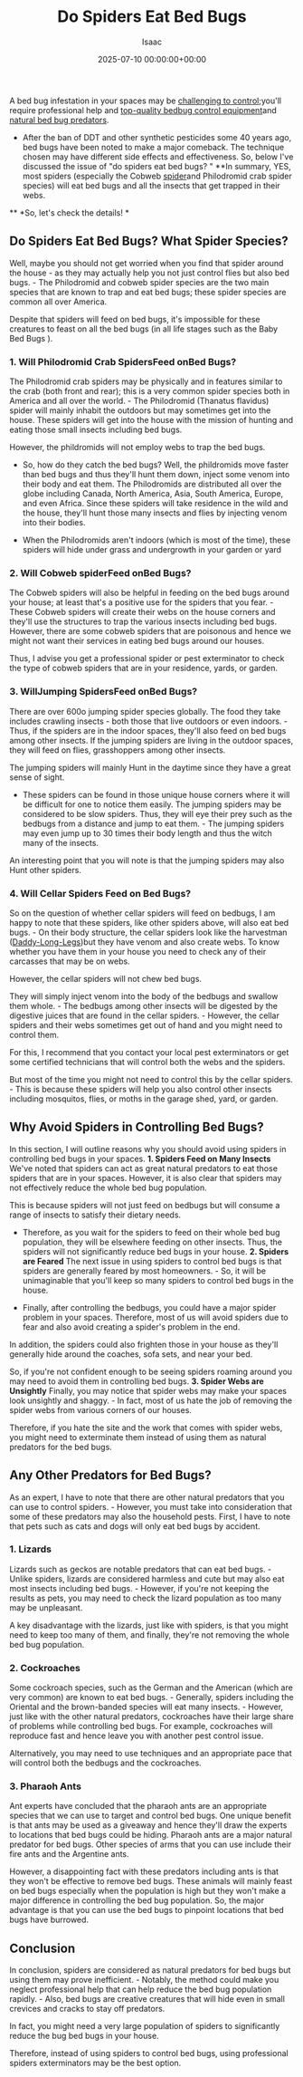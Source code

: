﻿---
title: Do Spiders Eat Bed Bugs
description: A bed bug infestation in your spaces may be challenging to control  you'll require professional help and top-quality bedbug control equipment and natural bed...
slug: /do-spiders-eat-bed-bugs/
date: 2025-07-10 00:00:00+00:00
lastmod: 2025-07-10 00:00:00+03:00
author: Isaac
categories:

- Bed Bugs

- Guide
tags:

- bed-bugs

- spider

- eat
layout: post
---

A bed bug infestation in your spaces may be [challenging to control](https://www.ncbi.nlm.nih.gov/pmc/articles/PMC4080563/);you'll require professional help and [top-quality bedbug control equipment](https://pestpolicy.com/best-vacuum-for-[bed-bugs](https://pestpolicy.com/do-cockroaches-eat-bed-bugs/)/)and [natural bed bug predators](https://pestpolicy.com/what-animals-eat-bed-bugs/).

- After the ban of DDT and other synthetic pesticides some 40 years ago, bed bugs have been noted to make a major comeback. The technique chosen may have different side effects and effectiveness. So, below I've discussed the issue of "do spiders eat bed bugs? " **In summary, YES, most spiders (especially the Cobweb [spider](https://pestpolicy.com/spider-bite-vs-bed-bug-bite/)and Philodromid crab spider species) will eat bed bugs and all the insects that get trapped in their webs.

** *So, let's check the details! *

##  Do Spiders Eat Bed Bugs? What Spider Species?

Well, maybe you should not get worried when you find that spider around the house - as they may actually help you not just control flies but also bed bugs. - The Philodromid and cobweb spider species are the two main species that are known to trap and eat bed bugs; these spider species are common all over America.

Despite that spiders will feed on bed bugs, it's impossible for these creatures to feast on all the bed bugs (in all life stages such as the Baby Bed Bugs ).

###  1. Will Philodromid Crab SpidersFeed onBed Bugs?

The Philodromid crab spiders may be physically and in features similar to the crab (both front and rear); this is a very common spider species both in America and all over the world. - The Philodromid (Thanatus flavidus) spider will mainly inhabit the outdoors but may sometimes get into the house. These spiders will get into the house with the mission of hunting and eating those small insects including bed bugs.

However, the phildromids will not employ webs to trap the bed bugs.

- So, how do they catch the bed bugs? Well, the phildromids move faster than bed bugs and thus they'll hunt them down, inject some venom into their body and eat them. The Philodromids are distributed all over the globe including Canada, North America, Asia, South America, Europe, and even Africa. Since these spiders will take residence in the wild and the house, they'll hunt those many insects and flies by injecting venom into their bodies.

- When the Philodromids aren't indoors (which is most of the time), these spiders will hide under grass and undergrowth in your garden or yard

###  2. Will Cobweb spiderFeed onBed Bugs?

The Cobweb spiders will also be helpful in feeding on the bed bugs around your house; at least that's a positive use for the spiders that you fear. - These Cobweb spiders will create their webs on the house corners and they'll use the structures to trap the various insects including bed bugs. However, there are some cobweb spiders that are poisonous and hence we might not want their services in eating bed bugs around our houses.

Thus, I advise you get a professional spider or pest exterminator to check the type of cobweb spiders that are in your residence, yards, or garden.

###  3. Will**Jumping Spiders**Feed onBed Bugs?

There are over 600o jumping spider species globally. The food they take includes crawling insects - both those that live outdoors or even indoors. - Thus, if the spiders are in the indoor spaces, they'll also feed on bed bugs among other insects. If the jumping spiders are living in the outdoor spaces, they will feed on flies, grasshoppers among other insects.

The jumping spiders will mainly Hunt in the daytime since they have a great sense of sight.

- These spiders can be found in those unique house corners where it will be difficult for one to notice them easily. The jumping spiders may be considered to be slow spiders. Thus, they will eye their prey such as the bedbugs from a distance and jump to eat them. - The jumping spiders may even jump up to 30 times their body length and thus the witch many of the insects.

An interesting point that you will note is that the jumping spiders may also Hunt other spiders.

###  4. Will Cellar Spiders Feed on Bed Bugs?

So on the question of whether cellar spiders will feed on bedbugs, I am happy to note that these spiders, like other spiders above, will also eat bed bugs. - On their body structure, the cellar spiders look like the harvestman ([Daddy-Long-Legs](https://spiders.ucr.edu/daddylonglegs.html))but they have venom and also create webs. To know whether you have them in your house you need to check any of their carcasses that may be on webs.

However, the cellar spiders will not chew bed bugs.

They will simply inject venom into the body of the bedbugs and swallow them whole. - The bedbugs among other insects will be digested by the digestive juices that are found in the cellar spiders. - However, the cellar spiders and their webs sometimes get out of hand and you might need to control them.

For this, I recommend that you contact your local pest exterminators or get some certified technicians that will control both the webs and the spiders.

But most of the time you might not need to control this by the cellar spiders. - This is because these spiders will help you also control other insects including mosquitos, flies, or moths in the garage shed, yard, or garden.

##  Why Avoid Spiders in Controlling Bed Bugs?

In this section, I will outline reasons why you should avoid using spiders in controlling bed bugs in your spaces. **1. Spiders Feed on Many Insects** We've noted that spiders can act as great natural predators to eat those spiders that are in your spaces. However, it is also clear that spiders may not effectively reduce the whole bed bug population.

This is because spiders will not just feed on bedbugs but will consume a range of insects to satisfy their dietary needs.

- Therefore, as you wait for the spiders to feed on their whole bed bug population, they will be elsewhere feeding on other insects. Thus, the spiders will not significantly reduce bed bugs in your house. **2. Spiders are Feared** The next issue in using spiders to control bed bugs is that spiders are generally feared by most homeowners. - So, it will be unimaginable that you'll keep so many spiders to control bed bugs in the house.

- Finally, after controlling the bedbugs, you could have a major spider problem in your spaces. Therefore, most of us will avoid spiders due to fear and also avoid creating a spider's problem in the end.

In addition, the spiders could also frighten those in your house as they'll generally hide around the coaches, sofa sets, and near your bed.

So, if you're not confident enough to be seeing spiders roaming around you may need to avoid them in controlling bed bugs. **3. Spider Webs are Unsightly** Finally, you may notice that spider webs may make your spaces look unsightly and shaggy. - In fact, most of us hate the job of removing the spider webs from various corners of our houses.

Therefore, if you hate the site and the work that comes with spider webs, you might need to exterminate them instead of using them as natural predators for the bed bugs.

##  Any Other Predators for Bed Bugs?

As an expert, I have to note that there are other natural predators that you can use to control spiders. - However, you must take into consideration that some of these predators may also the household pests. First, I have to note that pets such as cats and dogs will only eat bed bugs by accident.

###  1. Lizards

Lizards such as geckos are notable predators that can eat bed bugs. - Unlike spiders, lizards are considered harmless and cute but may also eat most insects including bed bugs. - However, if you're not keeping the results as pets, you may need to check the lizard population as too many may be unpleasant.

A key disadvantage with the lizards, just like with spiders, is that you might need to keep too many of them, and finally, they're not removing the whole bed bug population.

###  **2. Cockroaches**

Some cockroach species, such as the German and the American (which are very common) are known to eat bed bugs. - Generally, spiders including the Oriental and the brown-banded species will eat many insects. - However, just like with the other natural predators, cockroaches have their large share of problems while controlling bed bugs. For example, cockroaches will reproduce fast and hence leave you with another pest control issue.

Alternatively, you may need to use techniques and an appropriate pace that will control both the bedbugs and the cockroaches.

###  3. Pharaoh Ants

Ant experts have concluded that the pharaoh ants are an appropriate species that we can use to target and control bed bugs. One unique benefit is that ants may be used as a giveaway and hence they'll draw the experts to locations that bed bugs could be hiding. Pharaoh ants are a major natural predator for bed bugs. Other species of arms that you can use include their fire ants and the Argentine ants.

However, a disappointing fact with these predators including ants is that they won't be effective to remove bed bugs. These animals will mainly feast on bed bugs especially when the population is high but they won't make a major difference in controlling the bed bug population. So, the major advantage is that you can use the bed bugs to pinpoint locations that bed bugs have burrowed.

##  **Conclusion**

In conclusion, spiders are considered as natural predators for bed bugs but using them may prove inefficient. - Notably, the method could make you neglect professional help that can help reduce the bed bug population rapidly. - Also, bed bugs are creative creatures that will hide even in small crevices and cracks to stay off predators.

In fact, you might need a very large population of spiders to significantly reduce the bug bed bugs in your house.

Therefore, instead of using spiders to control bed bugs, using professional spiders exterminators may be the best option.
